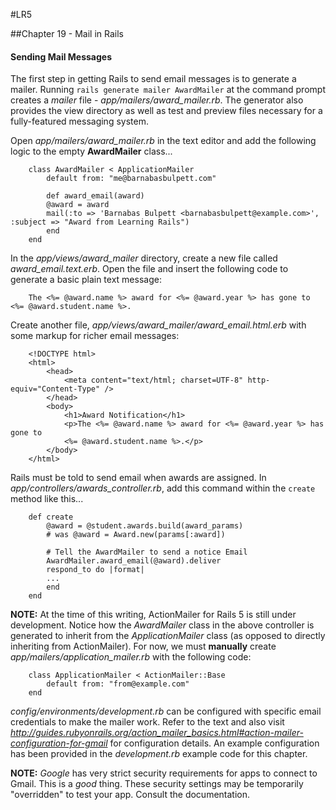 #LR5

##Chapter 19 - Mail in Rails

#### Sending Mail Messages
The first step in getting Rails to send email messages is to generate a mailer. Running `rails generate mailer AwardMailer` at the command prompt creates a _mailer_ file - *app/mailers/award_mailer.rb*. The generator also provides the view directory as well as test and preview files necessary for a fully-featured messaging system.

Open *app/mailers/award_mailer.rb* in the text editor and add the following logic to the empty **AwardMailer** class...

		class AwardMailer < ApplicationMailer
			default from: "me@barnabasbulpett.com"

			def award_email(award)
			@award = award
			mail(:to => 'Barnabas Bulpett <barnabasbulpett@example.com>', :subject => "Award from Learning Rails")
			end
		end

In the *app/views/award_mailer* directory, create a new file called *award_email.text.erb*. Open the file and insert the following code to generate a basic plain text message:

		The <%= @award.name %> award for <%= @award.year %> has gone to <%= @award.student.name %>.

Create another file, *app/views/award_mailer/award_email.html.erb* with some markup for richer email messages:

		<!DOCTYPE html>
		<html>
			<head>
				<meta content="text/html; charset=UTF-8" http-equiv="Content-Type" />
			</head>
			<body>
				<h1>Award Notification</h1>
				<p>The <%= @award.name %> award for <%= @award.year %> has gone to
				<%= @award.student.name %>.</p>
			</body>
		</html>

Rails must be told to send email when awards are assigned. In *app/controllers/awards_controller.rb*, add this command within the `create` method like this...

		def create
			@award = @student.awards.build(award_params)
			# was @award = Award.new(params[:award])

			# Tell the AwardMailer to send a notice Email
			AwardMailer.award_email(@award).deliver
			respond_to do |format|
            ...
			end
		end

**NOTE:** At the time of this writing, ActionMailer for Rails 5 is still under development. Notice how the *AwardMailer* class in the above controller is generated to inherit from the *ApplicationMailer* class (as opposed to directly inheriting from ActionMailer). For now, we must **manually** create *app/mailers/application_mailer.rb* with the following code:

        class ApplicationMailer < ActionMailer::Base
            default from: "from@example.com"
        end

*config/environments/development.rb* can be configured with specific email credentials to make the mailer work. Refer to the text and also visit *http://guides.rubyonrails.org/action_mailer_basics.html#action-mailer-configuration-for-gmail* for configuration details. An example configuration has been provided in the *development.rb* example code for this chapter.

**NOTE:** *Google* has very strict security requirements for apps to connect to Gmail. This is a *good* thing. These security settings may be temporarily "overridden" to test your app. Consult the documentation.

